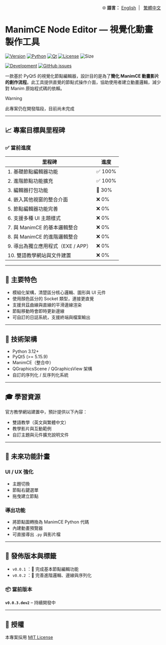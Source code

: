<!-- Language Switch -->
<p align="right">
  🌐 <strong>語言：</strong>
  <a href="./README.md">English</a> &nbsp;| &nbsp; 
  <a href="./README.zh-TW.md">繁體中文</a>
</p>

# ManimCE Node Editor — 視覺化動畫製作工具

[![Version](https://img.shields.io/badge/version-v0.2.0.dev9-orange)](#)
[![Python](https://img.shields.io/badge/python-3.12+-blue.svg)](#)
[![Qt](https://img.shields.io/badge/Qt-PyQt5-blue)](#)
[![License](https://img.shields.io/github/license/JIA-WEI-LI/ManimCE-NodeEditor?color=blue)](./LICENSE)
![Size](https://img.shields.io/github/repo-size/JIA-WEI-LI/ManimCE-NodeEditor?color)

[![Development](https://img.shields.io/badge/status-in%20development-yellow)](#)
[![GitHub issues](https://img.shields.io/github/issues/JIA-WEI-LI/ManimCE-NodeEditor)](https://github.com/JIA-WEI-LI/ManimCE-NodeEditor/issues)

一款基於 PyQt5 的視覺化節點編輯器，設計目的是為了**簡化 ManimCE 動畫影片的創作流程**。此工具提供直覺的節點式操作介面，協助使用者建立動畫邏輯，減少對 Manim 原始程式碼的依賴。

> [!WARNING]
> 此專案仍在開發階段，目前尚未完成

---

## 📈 專案目標與里程碑

### ✅ 當前進度

| 里程碑                                              | 進度     |
|-----------------------------------------------------|----------|
| 1. 基礎節點編輯器功能                               | ✅ 100%     |
| 2. 進階節點功能擴充                                 | ✅ 100%   |
| 3. 編輯器打包功能                                   | 🚀 30%       |
| 4. 嵌入其他視窗的整合介面                           | ❌ 0%       |
| 5. 節點編輯器功能完善                               | ❌ 0%       |
| 6. 支援多種 UI 主題樣式                             | ❌ 0%       |
| 7. 與 ManimCE 的基本邏輯整合                        | ❌ 0%       |
| 8. 與 ManimCE 的進階邏輯整合                        | ❌ 0%       |
| 9. 導出為獨立應用程式（EXE / APP）                  | ❌ 0%       |
| 10. 雙語教學網站與文件建置                          | ❌ 0%       |

---

## 🚀 主要特色

- 模組化架構，清楚區分核心邏輯、圖形與 UI 元件  
- 使用顏色區分的 Socket 類型，連接更直覺  
- 支援貝茲曲線與直線的平滑邊線渲染  
- 節點移動時會即時更新邊線  
- 可自訂的日誌系統，支援終端與檔案輸出  

---

## 💼 技術架構

- Python 3.12+
- PyQt5 (>= 5.15.9)
- ManimCE（整合中）
- QGraphicsScene / QGraphicsView 架構
- 自訂的序列化 / 反序列化系統

<!-- ## 📺 快速開始
```bash
git clone https://github.com/Magicsoldier19/manimce-node-editor.git
cd manimce-node-editor
python -m venv .venv
source .venv/bin/activate  # Windows: .venv\Scripts\activate
pip install -r requirements.txt
python NodeEditor/node_editor_main.py
``` -->

---

## 🎓 學習資源

官方教學網站建置中，預計提供以下內容：

- 雙語教學（英文與繁體中文）
- 教學影片與互動範例
- 自訂主題與元件擴充說明文件

---

## 🔼 未來功能計畫

### UI / UX 強化
- 主題切換
- 節點右鍵選單
- 拖曳建立節點
### 導出功能
- 將節點圖轉換為 ManimCE Python 代碼
- 內建動畫預覽器
- 可直接導出 `.py` 與影片檔

---

## 🔻 發佈版本與標籤

- `v0.0.1` ：🎯 完成基本節點編輯功能  
- `v0.0.2` ：🔁 完善進階邏輯、邊線與序列化  

### 📦 當前版本
**`v0.0.3.dev2`** – 持續開發中  

---

## 📄 授權

本專案採用 [MIT License](./LICENSE)
